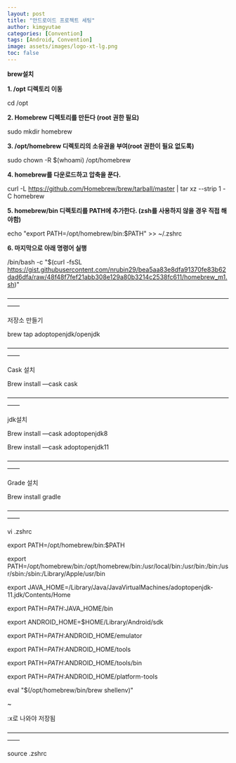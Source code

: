 ```yaml
---
layout: post
title: "안드로이드 프로젝트 세팅"
author: kimgyutae
categories: [Convention]
tags: [Android, Convention]
image: assets/images/logo-xt-lg.png
toc: false
---
```


**brew설치**

**1. /opt 디렉토리 이동**

cd /opt

**2. Homebrew 디렉토리를 만든다 (root 권한 필요)**

sudo mkdir homebrew

**3. /opt/homebrew 디렉토리의 소유권을 부여(root 권한이 필요 없도록)**

sudo chown -R $(whoami) /opt/homebrew

**4. homebrew를 다운로드하고 압축을 푼다.**

curl -L https://github.com/Homebrew/brew/tarball/master | tar xz --strip 1 -C homebrew

**5. homebrew/bin 디렉토리를 PATH에 추가한다. (zsh를 사용하지 않을 경우 직접 해야함)**

echo "export PATH=/opt/homebrew/bin:$PATH" >> ~/.zshrc

**6. 마지막으로 아래 명령어 실행**

/bin/bash -c "$(curl -fsSL https://gist.githubusercontent.com/nrubin29/bea5aa83e8dfa91370fe83b62dad6dfa/raw/48f48f7fef21abb308e129a80b3214c2538fc611/homebrew_m1.sh)"

——————————————————————————————————————

저장소 만들기

brew tap adoptopenjdk/openjdk

——————————————————————————————————————

Cask 설치

Brew install —cask cask

——————————————————————————————————————

jdk설치

Brew install —cask adoptopenjdk8

Brew install —cask adoptopenjdk11

——————————————————————————————————————

Grade 설치

Brew install gradle

——————————————————————————————————————

vi .zshrc

export PATH=/opt/homebrew/bin:$PATH

export PATH=/opt/homebrew/bin:/opt/homebrew/bin:/usr/local/bin:/usr/bin:/bin:/usr/sbin:/sbin:/Library/Apple/usr/bin

export JAVA_HOME=/Library/Java/JavaVirtualMachines/adoptopenjdk-11.jdk/Contents/Home

export PATH=$PATH:$JAVA_HOME/bin

export ANDROID_HOME=$HOME/Library/Android/sdk

export PATH=$PATH:$ANDROID_HOME/emulator

export PATH=$PATH:$ANDROID_HOME/tools

export PATH=$PATH:$ANDROID_HOME/tools/bin

export PATH=$PATH:$ANDROID_HOME/platform-tools

eval "$(/opt/homebrew/bin/brew shellenv)"

~

:x로 나와야 저장됨

——————————————————————————————————————

source .zshrc
